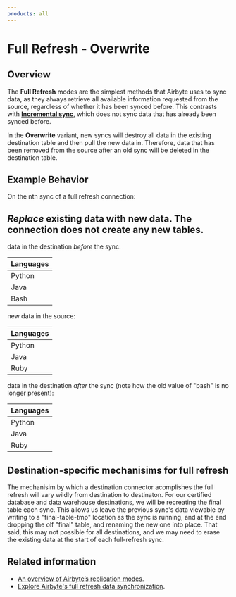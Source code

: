 ```yaml
---
products: all
---
```


# Full Refresh - Overwrite

## Overview

The **Full Refresh** modes are the simplest methods that Airbyte uses to sync data, as they always retrieve all available information requested from the source, regardless of whether it has been synced before. This contrasts with [**Incremental sync**](./incremental-append.md), which does not sync data that has already been synced before.

In the **Overwrite** variant, new syncs will destroy all data in the existing destination table and then pull the new data in. Therefore, data that has been removed from the source after an old sync will be deleted in the destination table.  

## Example Behavior

On the nth sync of a full refresh connection:

## _Replace_ existing data with new data. The connection does not create any new tables.

data in the destination _before_ the sync:

| Languages |
| :--- |
| Python |
| Java |
| Bash| 

new data in the source:

| Languages |
| :--- |
| Python |
| Java |
| Ruby |

data in the destination _after_ the sync (note how the old value of "bash" is no longer present):

| Languages |
| :--- |
| Python |
| Java |
| Ruby |

## Destination-specific mechanisims for full refresh

The mechanisim by which a destination connector acomplishes the full refresh will vary wildly from destination to destinaton.  For our certified database and data warehouse destinations, we will be recreating the final table each sync.  This allows us leave the previous sync's data viewable by writing to a "final-table-tmp" location as the sync is running, and at the end dropping the olf "final" table, and renaming the new one into place.  That said, this may not possible for all destinations, and we may need to erase the existing data at the start of each full-refresh sync. 

## Related information

- [An overview of Airbyte’s replication modes](https://airbyte.com/blog/understanding-data-replication-modes).
- [Explore Airbyte's full refresh data synchronization](https://airbyte.com/tutorials/full-data-synchronization).
